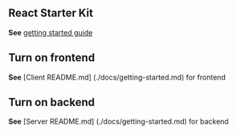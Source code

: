 ## React Starter Kit
**See** [getting started guide](./docs/getting-started.md)

## Turn on frontend
**See** [Client README.md] (./docs/getting-started.md) for frontend

## Turn on backend
**See** [Server README.md] (./docs/getting-started.md) for backend
